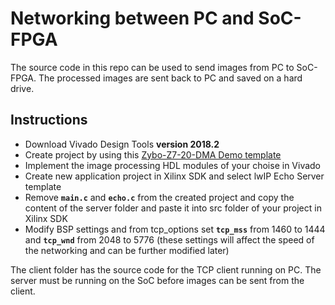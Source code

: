# Networking between PC and SoC-FPGA

The source code in this repo can be used to send images from PC to SoC-FPGA. The processed images are sent back to PC and saved on a hard drive.

## Instructions

* Download Vivado Design Tools **version 2018.2**
* Create project by using this [Zybo-Z7-20-DMA Demo template](https://github.com/Digilent/Zybo-Z7-20-DMA)
* Implement the image processing HDL modules of your choise in Vivado
* Create new application project in Xilinx SDK and select lwIP Echo Server template
* Remove  **`main.c`** and **`echo.c`** from the created project and copy the content of the server folder and paste it into src folder of your project in Xilinx SDK
* Modify BSP settings and from tcp_options set **`tcp_mss`** from 1460 to 1444 and **`tcp_wnd`** from 2048 to 5776 (these settings will affect the speed of the networking and can be further modified later)

The client folder has the source code for the TCP client running on PC. The server must be running on the SoC before images can be sent from the client.

